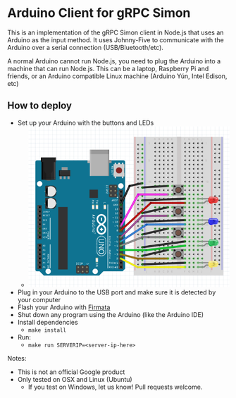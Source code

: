 # Arduino Client for gRPC Simon

This is an implementation of the gRPC Simon client in Node.js that uses an Arduino as the input method.
It uses Johnny-Five to communicate with the Arduino over a serial connection (USB/Bluetooth/etc).

A normal Arduino cannot run Node.js, you need to plug the Arduino into a machine that can run Node.js. This can be a laptop, Raspberry Pi and friends, or an Arduino compatible Linux machine (Arduino Yún, Intel Edison, etc)

## How to deploy
- Set up your Arduino with the buttons and LEDs
  - ![Arduino Wiring Diagram](diagram.png)
- Plug in your Arduino to the USB port and make sure it is detected by your computer
- Flash your Arduino with [Firmata](http://johnny-five.io/platform-support/#arduino-uno)
- Shut down any program using the Arduino (like the Arduino IDE)
- Install dependencies
   - ```make install```
- Run:
     - ```make run SERVERIP=<server-ip-here>```

Notes:
- This is not an official Google product
- Only tested on OSX and Linux (Ubuntu)
  - If you test on Windows, let us know! Pull requests welcome.